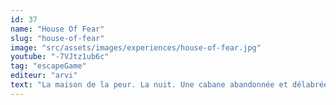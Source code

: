 ```yaml
---
id: 37
name: "House Of Fear"
slug: "house-of-fear"
image: "src/assets/images/experiences/house-of-fear.jpg"
youtube: "-7VJtz1ub6c"
tag: "escapeGame"
editeur: "arvi"
text: "La maison de la peur. La nuit. Une cabane abandonnée et délabrée dans les bois. Des toiles d'araignée dans les coins, de la poussière sur le sol, des meubles délabrés et.... pas une âme qui vive. D'après ce que l'on voit, la maison a été abandonnée depuis longtemps, mais est-ce vraiment le cas? Vous essayez de comprendre ce qui se passe ici, mais vous n'avez qu'une seule certitude : cette maison ne vous permettra pas de vous en sortir si facilement. En regardant autour de vous, vous voyez que les portes et les fenêtres sont fermées, qu'il n'y a pas d'électricité et que le vacillement de la bougie est à peine suffisant pour éclairer la pièce encombrée. Vous vous rendez compte avec horreur que vous êtes pris dans un piège. La silhouette d'une personne apparaît par intermittence dans la faible lueur de la bougie..."
---
```

